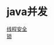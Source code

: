 # java并发
[线程安全](https://github.com/BooksCup/java-concurrency/blob/master/docs/%E7%BA%BF%E7%A8%8B%E5%AE%89%E5%85%A8.md)  
[锁](https://github.com/BooksCup/java-concurrency/blob/master/docs/%E9%94%81.md)  